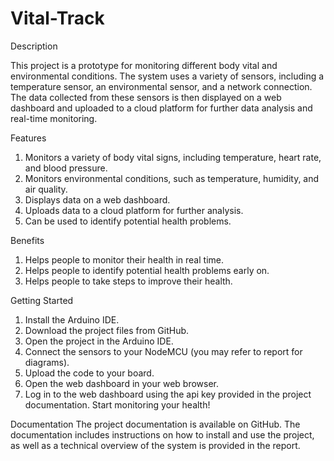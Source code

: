 # Vital-Track

Description

This project is a prototype for monitoring different body vital and environmental conditions. The system uses a variety of sensors, including a temperature sensor, an environmental sensor, and a network connection. The data collected from these sensors is then displayed on a web dashboard and uploaded to a cloud platform for further data analysis and real-time monitoring.
 
Features
 1. Monitors a variety of body vital signs, including temperature, heart rate, and blood pressure.
 2. Monitors environmental conditions, such as temperature, humidity, and air quality.
 3. Displays data on a web dashboard.
 4. Uploads data to a cloud platform for further analysis.
 5. Can be used to identify potential health problems.
 
Benefits
1. Helps people to monitor their health in real time.
2. Helps people to identify potential health problems early on.
3. Helps people to take steps to improve their health.

Getting Started
1. Install the Arduino IDE.
2. Download the project files from GitHub.
3. Open the project in the Arduino IDE.
4. Connect the sensors to your NodeMCU (you may refer to report for diagrams).
5. Upload the code to your board.
6. Open the web dashboard in your web browser.
7. Log in to the web dashboard using the api key provided in the project documentation.
Start monitoring your health!

Documentation
The project documentation is available on GitHub. The documentation includes instructions on how to install and use the project, as well as a technical overview of the system is provided in the report.

